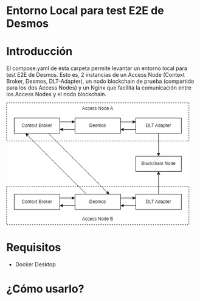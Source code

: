 <h1>Entorno Local para test E2E de Desmos</h1>

# Introducción

El compose.yaml de esta carpeta permite levantar un entorno local para test E2E de Desmos.
Esto es, 2 instancias de un Access Node (Context Broker, Desmos, DLT-Adapter), un nodo blockchain de prueba (compartido 
para los dos Access Nodes) y un Nginx que facilita la comunicación entre los Access Nodes y el nodo blockchain.

![Local Environment](./assets/local-env.png)

# Requisitos
- Docker Desktop

# ¿Cómo usarlo?
